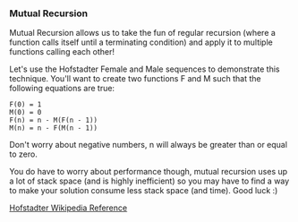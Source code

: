 ### Mutual Recursion

Mutual Recursion allows us to take the fun of regular recursion (where a function calls itself until a terminating condition) and apply it to multiple functions calling each other!

Let's use the Hofstadter Female and Male sequences to demonstrate this technique. You'll want to create two functions F and M such that the following equations are true:
```
F(0) = 1
M(0) = 0
F(n) = n - M(F(n - 1))
M(n) = n - F(M(n - 1))
```
Don't worry about negative numbers, n will always be greater than or equal to zero.

You do have to worry about performance though, mutual recursion uses up a lot of stack space (and is highly inefficient) so you may have to find a way to make your solution consume less stack space (and time). Good luck :)

[Hofstadter Wikipedia Reference](http://en.wikipedia.org/wiki/Hofstadter_sequence#Hofstadter_Female_and_Male_sequences)

